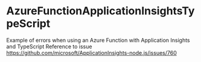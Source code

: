 # AzureFunctionApplicationInsightsTypeScript
Example of errors when using an Azure Function with Application Insights and TypeScript
Reference to issue https://github.com/microsoft/ApplicationInsights-node.js/issues/760
